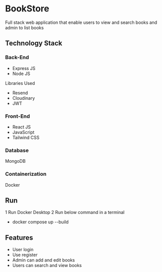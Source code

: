 
# BookStore

Full stack web application that enable users to view and search books and admin to list books

## Technology Stack

### Back-End 

- Express JS
- Node JS

 Libraries Used

 - Resend
 - Cloudinary
 - JWT

### Front-End

- React JS
- JavaScript
- Tailwind CSS

### Database

MongoDB

### Containerization

Docker


## Run

1 Run Docker Desktop
2 Run below command in a terminal

- docker compose up --build

 

 





## Features

- User login
- Use register
- Admin can add and edit books
- Users can search and view books


